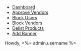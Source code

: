 <!DOCTYPE html>
<html>
  <head>
    <title><%= title %></title>
    <link rel="stylesheet" href="/stylesheets/style.css" />
    <link
      href="https://fonts.googleapis.com/css2?family=Nunito:wght@400;600;700&display=swap"
      rel="stylesheet"
    />
    <link
      rel="stylesheet"
      href="https://cdnjs.cloudflare.com/ajax/libs/twitter-bootstrap/4.5.2/css/bootstrap-grid.min.css"
    />
    <link
      rel="stylesheet"
      href="https://cdnjs.cloudflare.com/ajax/libs/font-awesome/5.14.0/css/all.min.css"
    />
  </head>
  <body>
    <div class="sidebar">
      <ul class="sidebar-list">
        <li class="sd-list-item">
          <a class="sd-link-item" href="/">
            <span class="fa-gap"><i class="fas fa-tachometer-alt"></i></span>
            <span>Dashboard</span>
          </a>
        </li>
        <li class="sd-list-item">
          <a class="sd-link-item" href="/">
            <span class="fa-gap"><i class="fas fa-user-circle"></i></span>
            <span>Approve Vendors</span>
          </a>
        </li>
        <li class="sd-list-item">
          <a class="sd-link-item" href="/admins/block/users">
            <span class="fa-gap"><i class="fas fa-plus"></i></span>
            <span>Block Users</span>
          </a>
        </li>
        <li class="sd-list-item">
          <a class="sd-link-item" href="/admins/block/vendors">
            <span class="fa-gap"><i class="fas fa-newspaper"></i></span>
            <span>Block Vendors</span>
          </a>
        </li>
        <li class="sd-list-item">
          <a class="sd-link-item" href="/admins/delist">
            <span class="fa-gap"><i class="fas fa-edit"></i></span>
            <span>Delist Products</span>
          </a>
        </li>
        <li class="sd-list-item">
          <a class="sd-link-item" href="/admins/banner">
            <span class="fa-gap"><i class="fas fa-trash"></i></span>
            <span>Add Banner</span>
          </a>
        </li>
      </ul>
    </div>
    <div class="dashboard-container">
      <main class="main">
        <div class="display-details">
          <p class="flex logout">
            <span>
              Howdy, <%= admin.username %>
            </span>
            <a class="btn-logout" href="/users/logout">
              <i class="fas fa-sign-out-alt"></i>
            </a>
          </p>
        </div>
        <div class="admin-dashboard"></div>
      </main>
    </div>
  </body>
</html>
